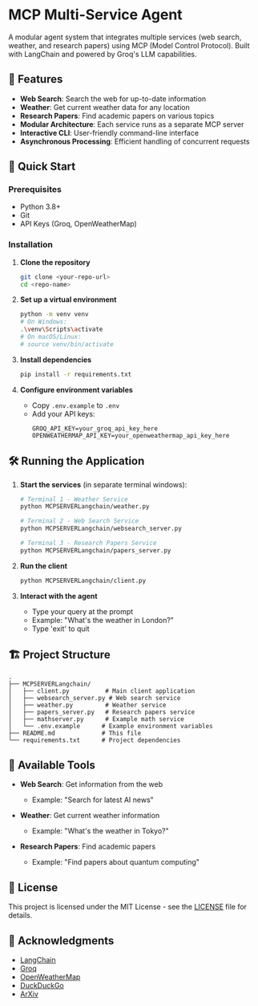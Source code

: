 # MCP Multi-Service Agent

A modular agent system that integrates multiple services (web search, weather, and research papers) using MCP (Model Control Protocol). Built with LangChain and powered by Groq's LLM capabilities.

## 🌟 Features

- **Web Search**: Search the web for up-to-date information
- **Weather**: Get current weather data for any location
- **Research Papers**: Find academic papers on various topics
- **Modular Architecture**: Each service runs as a separate MCP server
- **Interactive CLI**: User-friendly command-line interface
- **Asynchronous Processing**: Efficient handling of concurrent requests

## 🚀 Quick Start

### Prerequisites
- Python 3.8+
- Git
- API Keys (Groq, OpenWeatherMap)

### Installation

1. **Clone the repository**
   ```bash
   git clone <your-repo-url>
   cd <repo-name>
   ```

2. **Set up a virtual environment**
   ```bash
   python -m venv venv
   # On Windows:
   .\venv\Scripts\activate
   # On macOS/Linux:
   # source venv/bin/activate
   ```

3. **Install dependencies**
   ```bash
   pip install -r requirements.txt
   ```

4. **Configure environment variables**
   - Copy `.env.example` to `.env`
   - Add your API keys:
     ```
     GROQ_API_KEY=your_groq_api_key_here
     OPENWEATHERMAP_API_KEY=your_openweathermap_api_key_here
     ```

## 🛠️ Running the Application

1. **Start the services** (in separate terminal windows):

   ```bash
   # Terminal 1 - Weather Service
   python MCPSERVERLangchain/weather.py

   # Terminal 2 - Web Search Service
   python MCPSERVERLangchain/websearch_server.py

   # Terminal 3 - Research Papers Service
   python MCPSERVERLangchain/papers_server.py
   ```

2. **Run the client**
   ```bash
   python MCPSERVERLangchain/client.py
   ```

3. **Interact with the agent**
   - Type your query at the prompt
   - Example: "What's the weather in London?"
   - Type 'exit' to quit

## 🏗️ Project Structure

```
.
├── MCPSERVERLangchain/
│   ├── client.py          # Main client application
│   ├── websearch_server.py # Web search service
│   ├── weather.py         # Weather service
│   ├── papers_server.py   # Research papers service
│   ├── mathserver.py      # Example math service
│   └── .env.example      # Example environment variables
├── README.md             # This file
└── requirements.txt      # Project dependencies
```

## 🤖 Available Tools

- **Web Search**: Get information from the web
  - Example: "Search for latest AI news"
  
- **Weather**: Get current weather information
  - Example: "What's the weather in Tokyo?"
  
- **Research Papers**: Find academic papers
  - Example: "Find papers about quantum computing"

## 📝 License

This project is licensed under the MIT License - see the [LICENSE](LICENSE) file for details.

## 🙏 Acknowledgments

- [LangChain](https://github.com/langchain-ai/langchain)
- [Groq](https://groq.com/)
- [OpenWeatherMap](https://openweathermap.org/)
- [DuckDuckGo](https://duckduckgo.com/)
- [ArXiv](https://arxiv.org/)
